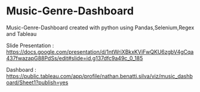 # Music-Genre-Dashboard
Music-Genre-Dashboard created with python using Pandas,Selenium,Regex and Tableau


Slide Presentation : https://docs.google.com/presentation/d/1ntWriXBkxKViFwQKU6zgbV4gCqa437fwazapG88PdSs/edit#slide=id.g137dfc9a49c_0_185

Dashboard : https://public.tableau.com/app/profile/nathan.benatti.silva/viz/music_dashboard/Sheet1?publish=yes
